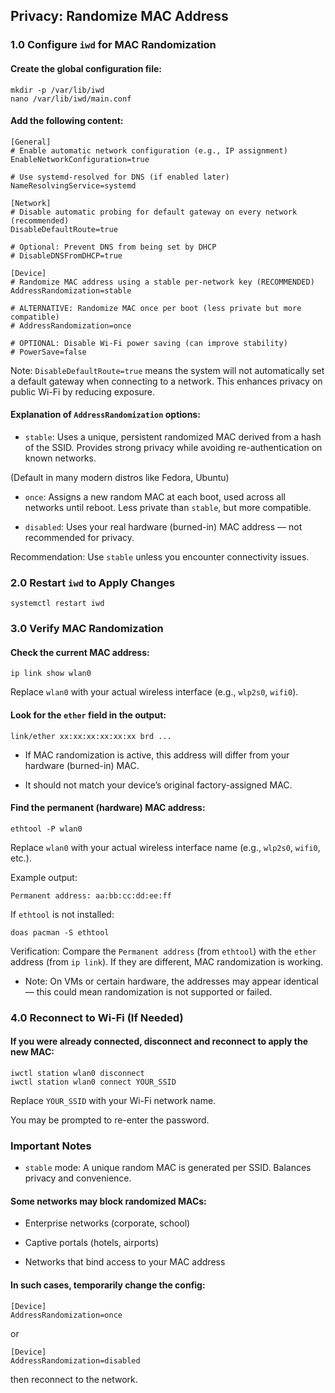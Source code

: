 ## Privacy: Randomize MAC Address
### 1.0 Configure `iwd` for MAC Randomization
#### Create the global configuration file:
```shell
mkdir -p /var/lib/iwd
nano /var/lib/iwd/main.conf
```

#### Add the following content:
```shell
[General]
# Enable automatic network configuration (e.g., IP assignment)
EnableNetworkConfiguration=true

# Use systemd-resolved for DNS (if enabled later)
NameResolvingService=systemd

[Network]
# Disable automatic probing for default gateway on every network (recommended)
DisableDefaultRoute=true

# Optional: Prevent DNS from being set by DHCP
# DisableDNSFromDHCP=true

[Device]
# Randomize MAC address using a stable per-network key (RECOMMENDED)
AddressRandomization=stable

# ALTERNATIVE: Randomize MAC once per boot (less private but more compatible)
# AddressRandomization=once

# OPTIONAL: Disable Wi-Fi power saving (can improve stability)
# PowerSave=false
```
Note: `DisableDefaultRoute=true` means the system will not automatically set a default gateway when connecting to a network. This enhances privacy on public Wi-Fi by reducing exposure. 

#### Explanation of `AddressRandomization` options:

- `stable`: Uses a unique, persistent randomized MAC derived from a hash of the SSID. Provides strong privacy while avoiding re-authentication on known networks.

(Default in many modern distros like Fedora, Ubuntu)

- `once`: Assigns a new random MAC at each boot, used across all networks until reboot. Less private than `stable`, but more compatible.

- `disabled`: Uses your real hardware (burned-in) MAC address — not recommended for privacy.

Recommendation: Use `stable` unless you encounter connectivity issues.

### 2.0 Restart `iwd` to Apply Changes
```shell
systemctl restart iwd
```

### 3.0 Verify MAC Randomization
#### Check the current MAC address:
```shell
ip link show wlan0
```
Replace `wlan0` with your actual wireless interface (e.g., `wlp2s0`, `wifi0`). 

#### Look for the `ether` field in the output:
```shell
link/ether xx:xx:xx:xx:xx:xx brd ...
```
- If MAC randomization is active, this address will differ from your hardware (burned-in) MAC.

- It should not match your device’s original factory-assigned MAC.

#### Find the permanent (hardware) MAC address:
```shell
ethtool -P wlan0
```
Replace `wlan0` with your actual wireless interface name (e.g., `wlp2s0`, `wifi0`, etc.). 

Example output:
```shell
Permanent address: aa:bb:cc:dd:ee:ff
```

If `ethtool` is not installed:
```shell
doas pacman -S ethtool
```
Verification: Compare the `Permanent address` (from `ethtool`) with the `ether` address (from `ip link`).
If they are different, MAC randomization is working.

- Note: On VMs or certain hardware, the addresses may appear identical — this could mean randomization is not supported or failed. 

### 4.0 Reconnect to Wi-Fi (If Needed)
#### If you were already connected, disconnect and reconnect to apply the new MAC:
```shell
iwctl station wlan0 disconnect
iwctl station wlan0 connect YOUR_SSID
```
Replace `YOUR_SSID` with your Wi-Fi network name.

You may be prompted to re-enter the password. 

### Important Notes

- `stable` mode: A unique random MAC is generated per SSID. Balances privacy and convenience.

#### Some networks may block randomized MACs:

- Enterprise networks (corporate, school)

- Captive portals (hotels, airports)

- Networks that bind access to your MAC address

#### In such cases, temporarily change the config:
```shell
[Device]
AddressRandomization=once
```

or

```
[Device]
AddressRandomization=disabled
```
then reconnect to the network.
